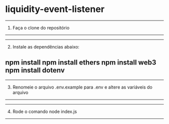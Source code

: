 # liquidity-event-listener

--------------------------------------
1. Faça o clone do repositório
--------------------------------------

--------------------------------------
2. Instale as dependências abaixo:

npm install
npm install ethers
npm install web3
npm install dotenv
--------------------------------------

--------------------------------------
3. Renomeie o arquivo .env.example
   para .env e altere as variáveis do arquivo
--------------------------------------

--------------------------------------
4. Rode o comando node index.js
--------------------------------------

